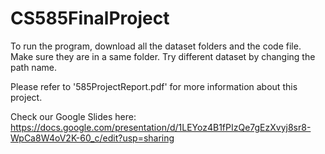 # CS585FinalProject
To run the program, download all the dataset folders and the code file. Make sure they are in a same folder. 
Try different dataset by changing the path name. 

Please refer to '585ProjectReport.pdf' for more information about this project.

Check our Google Slides here:
https://docs.google.com/presentation/d/1LEYoz4B1fPIzQe7gEzXvyj8sr8-WpCa8W4oV2K-60_c/edit?usp=sharing
